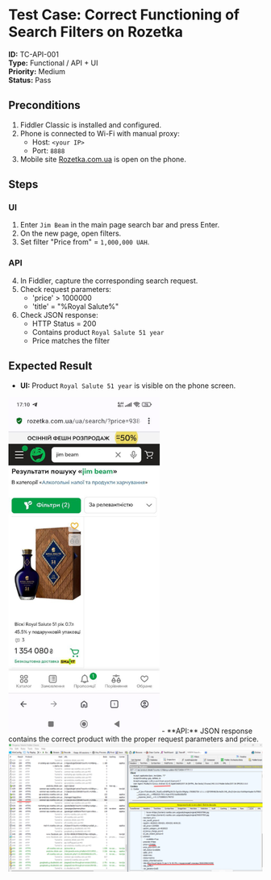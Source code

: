 # Test Case: Correct Functioning of Search Filters on Rozetka

**ID:** TC-API-001  
**Type:** Functional / API + UI  
**Priority:** Medium  
**Status:** Pass  

## Preconditions
1. Fiddler Classic is installed and configured.  
2. Phone is connected to Wi-Fi with manual proxy:  
   - Host: `<your IP>`  
   - Port: `8888`  
3. Mobile site [Rozetka.com.ua](https://rozetka.com.ua) is open on the phone.  

## Steps
### UI
1. Enter `Jim Beam` in the main page search bar and press Enter.  
2. On the new page, open filters.  
3. Set filter "Price from" = `1,000,000 UAH`.  

### API
4. In Fiddler, capture the corresponding search request.  
5. Check request parameters:  
   - 'price' > 1000000  
   - 'title' = "%Royal Salute%"  
6. Check JSON response:  
   - HTTP Status = 200  
   - Contains product `Royal Salute 51 year`  
   - Price matches the filter  

## Expected Result
- **UI:** Product `Royal Salute 51 year` is visible on the phone screen.  
<img src="../screenshots/1.jpg" width="300"/>  
- **API:** JSON response contains the correct product with the proper request parameters and price.  
<img src="../screenshots/2.png" width="600"/>


